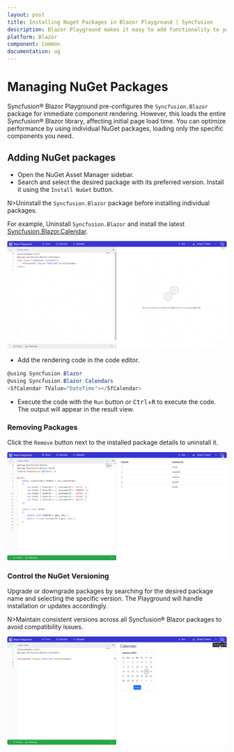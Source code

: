```yaml
---
layout: post
title: Installing Nuget Packages in Blazor Playground | Syncfusion
description: Blazor Playground makes it easy to add functionality to your Blazor apps by providing a convenient way to install NuGet packages.
platform: Blazor
component: Common
documentation: ug
---
```


# Managing NuGet Packages

Syncfusion&reg; Blazor Playground pre-configures the `Syncfusion.Blazor` package for immediate component rendering. However, this loads the entire Syncfusion&reg; Blazor library, affecting initial page load time. You can optimize performance by using individual NuGet packages, loading only the specific components you need.

## Adding NuGet packages

* Open the NuGet Asset Manager sidebar.
* Search and select the desired package with its preferred version. Install it using the `Install NuGet` button.

N>Uninstall the `Syncfusion.Blazor` package before installing individual packages.

For example, Uninstall `Syncfusion.Blazor` and install the latest [Syncfusion.Blazor.Calendar](https://blazor.syncfusion.com/documentation/nuget-packages#syncfusionblazorcalendars).

![Syncfusion Blazor Playground with NuGet Package](images/adding_package.gif)

* Add the rendering code in the code editor.

```csharp
@using Syncfusion.Blazor
@using Syncfusion.Blazor.Calendars
<SfCalendar TValue="DateTime"></SfCalendar>
```
* Execute the code with the `Run` button or <kbd>Ctrl</kbd>+<kbd>R</kbd> to execute the code. The output will appear in the result view.

### Removing Packages

Click the `Remove` button next to the installed package details to uninstall it.

![Syncfusion Blazor Playground with Delete Package](images/delete_Package.gif)

### Control the NuGet Versioning

Upgrade or downgrade packages by searching for the desired package name and selecting the specific version. The Playground will handle installation or updates accordingly.

N>Maintain consistent versions across all Syncfusion&reg; Blazor packages to avoid compatibility issues.

![Syncfusion Blazor Playground with Upgrade and Downgrade](images/upgrade_downgrade.gif)